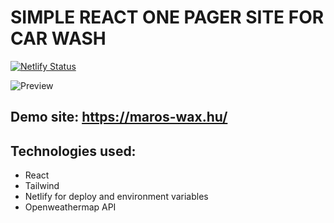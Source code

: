 # SIMPLE REACT ONE PAGER SITE FOR CAR WASH

[![Netlify Status](https://api.netlify.com/api/v1/badges/80962ff6-373c-499a-82bd-332a186c4c4e/deploy-status)](https://app.netlify.com/sites/maros-wax/deploys)

![Preview](https://i.postimg.cc/xT7bw15g/image.png)

## Demo site: https://maros-wax.hu/

## Technologies used:
 - React
 - Tailwind
 - Netlify for deploy and environment variables
 - Openweathermap API
 
